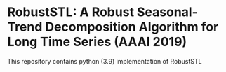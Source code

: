 # RobustSTL: A Robust Seasonal-Trend Decomposition Algorithm for Long Time Series (AAAI 2019)
This repository contains python (3.9) implementation of RobustSTL
